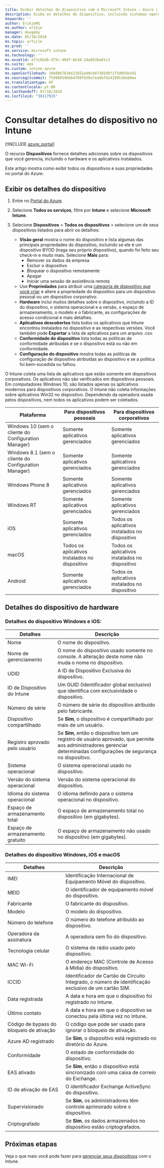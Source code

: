 ```yaml
---
title: Exibir detalhes do dispositivo com o Microsoft Intune – Azure | Microsoft Docs
description: Exiba os detalhes do dispositivo, incluindo sistemas operacionais, espaço de armazenamento, fabricante e modelo. Obtenha uma lista de aplicativos instalados, verifique as políticas de conformidade e configure o TeamViewer com o Microsoft Intune no Azure. Semelhante à exibição de inventário dos dispositivos que você gerencia.
keywords: ''
author: ErikjeMS
ms.author: erikje
manager: dougeby
ms.date: 05/10/2018
ms.topic: article
ms.prod: ''
ms.service: microsoft-intune
ms.technology: ''
ms.assetid: e71c6bdb-d75c-404f-8e38-24a663be81c2
ms.suite: ems
ms.custom: intune-azure
ms.openlocfilehash: 16b8067610e21652a40cb87302d8f1f3d05de342
ms.sourcegitcommit: f5998019bbb4769fb50a7ea9bf424199516eb9ee
ms.translationtype: HT
ms.contentlocale: pt-BR
ms.lasthandoff: 07/18/2018
ms.locfileid: "39117915"
---
```

# <a name="see-device-details-in-intune"></a>Consultar detalhes do dispositivo no Intune

[!INCLUDE [azure_portal](./includes/azure_portal.md)]

O recurso **Dispositivos** fornece detalhes adicionais sobre os dispositivos que você gerencia, incluindo o hardware e os aplicativos instalados.

Este artigo mostra como exibir todos os dispositivos e suas propriedades no portal do Azure.

## <a name="view-the-device-details"></a>Exibir os detalhes do dispositivo

1. Entre no [Portal do Azure](https://portal.azure.com).
2. Selecione **Todos os serviços**, filtre por **Intune** e selecione **Microsoft Intune**.
3. Selecione **Dispositivos** > **Todos os dispositivos** > selecione um de seus dispositivos listados para abrir os detalhes:

   - **Visão geral** mostra o nome do dispositivo e lista algumas das principais propriedades do dispositivo, incluindo se ele é um dispositivo BYOD (traga seu próprio dispositivo), quando foi feito seu check-in e muito mais. Selecione **Mais** para:
     - Remover os dados da empresa
     - Excluir o dispositivo
     - Bloquear o dispositivo remotamente
     - Apagar
     - Iniciar uma sessão de assistência remota
   - Use **Propriedades** para atribuir uma [categoria de dispositivo que você criar](device-group-mapping.md) e altere a propriedade do dispositivo para um dispositivo pessoal ou um dispositivo corporativo.
   - **Hardware** inclui muitos detalhes sobre o dispositivo, incluindo a ID do dispositivo, o sistema operacional e a versão, o espaço de armazenamento, o modelo e o fabricante, as configurações de acesso condicional e mais detalhes.
   - **Aplicativos descobertos** lista todos os aplicativos que Intune encontrou instalados no dispositivo e as respectivas versões. Você também pode **Exportar** a lista de aplicativos para um arquivo .csv.
   - **Conformidade do dispositivo** lista todas as políticas de conformidade atribuídas e se o dispositivo está ou não em conformidade.
   - **Configuração do dispositivo** mostra todas as políticas de configuração de dispositivo atribuídas ao dispositivo e se a política foi bem-sucedida ou falhou.

O Intune coleta uma lista de aplicativos que estão somente em dispositivos corporativos. Os aplicativos não são verificados em dispositivos pessoais. Em computadores Windows 10, são listados apenas os aplicativos modernos para dispositivos corporativos. O Intune não coleta informações sobre aplicativos Win32 no dispositivo. Dependendo da operadora usada pelos dispositivos, nem todos os aplicativos podem ser coletados.

|Plataforma|Para dispositivos pessoais|Para dispositivos corporativos|  
|--------------|---------------------------------|--------------------------------|  
|Windows 10 (sem o cliente do Configuration Manager)|Somente aplicativos gerenciados|Somente aplicativos gerenciados|
|Windows 8.1 (sem o cliente do Configuration Manager)|Somente aplicativos gerenciados|Somente aplicativos gerenciados|  
|Windows Phone 8|Somente aplicativos gerenciados|Somente aplicativos gerenciados|  
|Windows RT|Somente aplicativos gerenciados|Somente aplicativos gerenciados|  
|iOS|Somente aplicativos gerenciados|Todos os aplicativos instalados no dispositivo|
|macOS|Todos os aplicativos instalados no dispositivo|Todos os aplicativos instalados no dispositivo|  
|Android|Somente aplicativos gerenciados|Todos os aplicativos instalados no dispositivo|  

## <a name="hardware-device-details"></a>Detalhes do dispositivo de hardware

### <a name="windows-and-ios-device-details"></a>Detalhes do dispositivo Windows e iOS:
|Detalhes|Descrição|  
|--------------|----------------------|  
|Nome|O nome do dispositivo.|
|Nome de gerenciamento|O nome do dispositivo usado somente no console. A alteração deste nome não muda o nome no dispositivo.|
|UDID|A ID de Dispositivo Exclusiva do dispositivo.|
|ID de Dispositivo do Intune|Um GUID (Identificador global exclusivo) que identifica com exclusividade o dispositivo.|
|Número de série|O número de série do dispositivo atribuído pelo fabricante.|
|Dispositivo compartilhado|Se **Sim**, o dispositivo é compartilhado por mais de um usuário.|
|Registro aprovado pelo usuário|Se **Sim**, então o dispositivo tem um registro de usuário aprovado, que permite aos administradores gerenciar determinadas configurações de segurança no dispositivo.|
|Sistema operacional|O sistema operacional usado no dispositivo.|
|Versão do sistema operacional|Versão do sistema operacional do dispositivo.|
|Idioma do sistema operacional|O idioma definido para o sistema operacional no dispositivo.|
|Espaço de armazenamento total|O espaço de armazenamento total no dispositivo (em gigabytes).|
|Espaço de armazenamento gratuito|O espaço de armazenamento não usado no dispositivo (em gigabytes).|


### <a name="windows-ios-and-macos-device-details"></a>Detalhes do dispositivo Windows, iOS e macOS
|Detalhes|Descrição|  
|--------------|----------------------|  
|IMEI|Identificação Internacional de Equipamento Móvel do dispositivo.|
|MEID|O identificador de equipamento móvel do dispositivo.|
|Fabricante|O fabricante do dispositivo.|
|Modelo|O modelo do dispositivo.|
|Número do telefone|O número do telefone atribuído ao dispositivo.|
|Operadora da assinatura|A operadora sem fio do dispositivo.|
|Tecnologia celular|O sistema de rádio usado pelo dispositivo.|
|MAC Wi-Fi|O endereço MAC (Controle de Acesso à Mídia) do dispositivo.|
|ICCID|Identificador de Cartão de Circuito Integrado, o número de identificação exclusivo de um cartão SIM.|
|Data registrada|A data e hora em que o dispositivo foi registrado no Intune.|
|Último contato|A data e hora em que o dispositivo se conectou pela última vez no Intune.|
|Código de bypass do bloqueio de ativação|O código que pode ser usado para ignorar o bloqueio de ativação.|
|Azure AD registrado|Se **Sim**, o dispositivo está registrado no diretório do Azure.|
|Conformidade|O estado de conformidade do dispositivo.|
|EAS ativado|Se **Sim**, então o dispositivo está sincronizado com uma caixa de correio do Exchange.|
|ID de ativação de EAS|O identificador Exchange ActiveSync do dispositivo.|
|Supervisionado|Se **Sim**, os administradores têm controle aprimorado sobre o dispositivo.|
|Criptografado|Se **Sim**, os dados armazenados no dispositivo estão criptografados.|



## <a name="next-steps"></a>Próximas etapas
Veja o que mais você pode fazer para [gerenciar seus dispositivos](device-management.md) com o Intune.